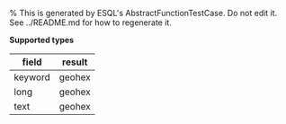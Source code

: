 % This is generated by ESQL's AbstractFunctionTestCase. Do not edit it. See ../README.md for how to regenerate it.

**Supported types**

| field | result |
| --- | --- |
| keyword | geohex |
| long | geohex |
| text | geohex |


